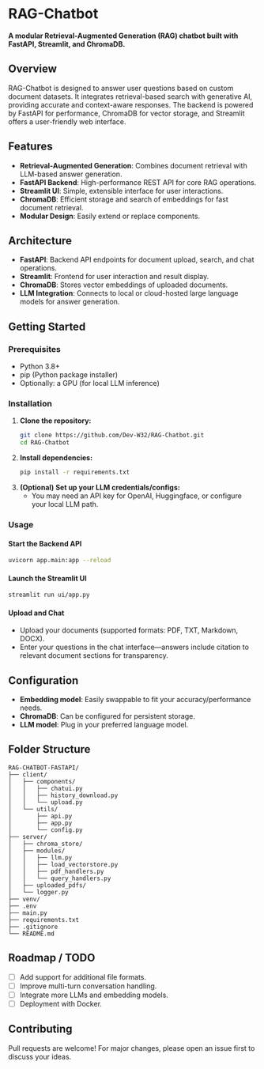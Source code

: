 # RAG-Chatbot

**A modular Retrieval-Augmented Generation (RAG) chatbot built with FastAPI, Streamlit, and ChromaDB.**

## Overview

RAG-Chatbot is designed to answer user questions based on custom document datasets. It integrates retrieval-based search with generative AI, providing accurate and context-aware responses. The backend is powered by FastAPI for performance, ChromaDB for vector storage, and Streamlit offers a user-friendly web interface.

## Features

- **Retrieval-Augmented Generation**: Combines document retrieval with LLM-based answer generation.
- **FastAPI Backend**: High-performance REST API for core RAG operations.
- **Streamlit UI**: Simple, extensible interface for user interactions.
- **ChromaDB**: Efficient storage and search of embeddings for fast document retrieval.
- **Modular Design**: Easily extend or replace components.

## Architecture

- **FastAPI**: Backend API endpoints for document upload, search, and chat operations.
- **Streamlit**: Frontend for user interaction and result display.
- **ChromaDB**: Stores vector embeddings of uploaded documents.
- **LLM Integration**: Connects to local or cloud-hosted large language models for answer generation.

## Getting Started

### Prerequisites

- Python 3.8+
- pip (Python package installer)
- Optionally: a GPU (for local LLM inference)

### Installation

1. **Clone the repository:**
   ```sh
   git clone https://github.com/Dev-W32/RAG-Chatbot.git
   cd RAG-Chatbot
   ```
2. **Install dependencies:**
   ```sh
   pip install -r requirements.txt
   ```
3. **(Optional) Set up your LLM credentials/configs:**
   - You may need an API key for OpenAI, Huggingface, or configure your local LLM path.

### Usage

#### Start the Backend API

```sh
uvicorn app.main:app --reload
```

#### Launch the Streamlit UI

```sh
streamlit run ui/app.py
```

#### Upload and Chat

- Upload your documents (supported formats: PDF, TXT, Markdown, DOCX).
- Enter your questions in the chat interface—answers include citation to relevant document sections for transparency.

## Configuration

- **Embedding model**: Easily swappable to fit your accuracy/performance needs.
- **ChromaDB**: Can be configured for persistent storage.
- **LLM model**: Plug in your preferred language model.

## Folder Structure
```
RAG-CHATBOT-FASTAPI/
├── client/
│   ├── components/
│   │   ├── chatui.py
│   │   ├── history_download.py
│   │   └── upload.py
│   └── utils/
│       ├── api.py
│       ├── app.py
│       └── config.py
├── server/
│   ├── chroma_store/
│   ├── modules/
│   │   ├── llm.py
│   │   ├── load_vectorstore.py
│   │   ├── pdf_handlers.py
│   │   └── query_handlers.py
│   ├── uploaded_pdfs/
│   └── logger.py
├── venv/
├── .env
├── main.py
├── requirements.txt
├── .gitignore
└── README.md
```

## Roadmap / TODO

- [ ] Add support for additional file formats.
- [ ] Improve multi-turn conversation handling.
- [ ] Integrate more LLMs and embedding models.
- [ ] Deployment with Docker.

## Contributing

Pull requests are welcome! For major changes, please open an issue first to discuss your ideas.
